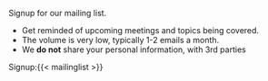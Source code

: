 Signup for our mailing list.
  - Get reminded of upcoming meetings and topics being covered.
  - The volume is very low, typically 1-2 emails a month.
  - We **do not** share your personal information, with 3rd parties
  
  Signup:{{< mailinglist >}}